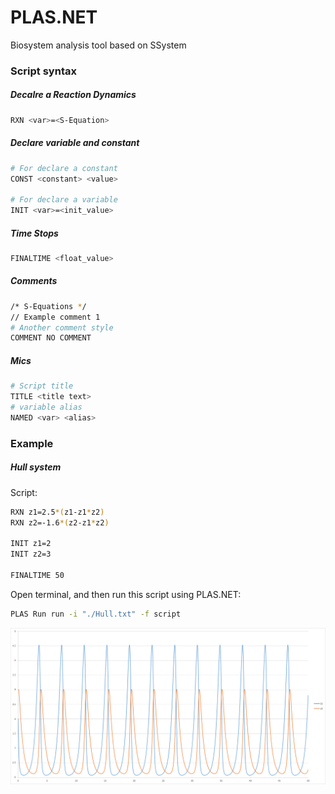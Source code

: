 # PLAS.NET
Biosystem analysis tool based on SSystem

### Script syntax

##### Decalre a Reaction Dynamics

```bash
RXN <var>=<S-Equation>
```

##### Declare variable and constant

```bash
# For declare a constant
CONST <constant> <value>

# For declare a variable
INIT <var>=<init_value>
```

##### Time Stops

```bash
FINALTIME <float_value>
```

##### Comments

```bash
/* S-Equations */
// Example comment 1
# Another comment style
COMMENT NO COMMENT
```

##### Mics

```bash
# Script title
TITLE <title text>
# variable alias
NAMED <var> <alias>
```


### Example

##### Hull system

Script:
```bash
RXN z1=2.5*(z1-z1*z2)
RXN z2=-1.6*(z2-z1*z2)

INIT z1=2
INIT z2=3

FINALTIME 50
```

Open terminal, and then run this script using PLAS.NET:

```bash
PLAS Run run -i "./Hull.txt" -f script
```

![](./test/Hull.png)